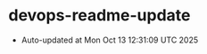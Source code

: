 # devops-readme-update
<!--START_SECTION:activity-->
- Auto-updated at Mon Oct 13 12:31:09 UTC 2025
<!--END_SECTION:activity-->
